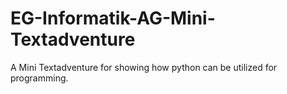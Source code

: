 # EG-Informatik-AG-Mini-Textadventure
A Mini Textadventure for showing how python can be utilized for programming.
